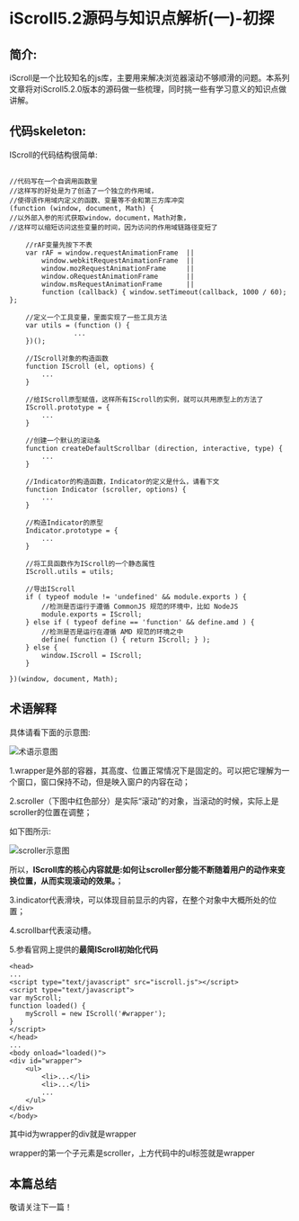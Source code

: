 # iScroll5.2源码与知识点解析(一)-初探

## 简介:

iScroll是一个比较知名的js库，主要用来解决浏览器滚动不够顺滑的问题。本系列文章将对iScroll5.2.0版本的源码做一些梳理，同时挑一些有学习意义的知识点做讲解。

## 代码skeleton:

IScroll的代码结构很简单:

```

//代码写在一个自调用函数里
//这样写的好处是为了创造了一个独立的作用域，
//使得该作用域内定义的函数、变量等不会和第三方库冲突
(function (window, document, Math) {
//以外部入参的形式获取window，document，Math对象，
//这样可以缩短访问这些变量的时间，因为访问的作用域链路径变短了
	
	//rAF变量先按下不表
	var rAF = window.requestAnimationFrame	||
		window.webkitRequestAnimationFrame	||
		window.mozRequestAnimationFrame		||
		window.oRequestAnimationFrame		||
		window.msRequestAnimationFrame		||
		function (callback) { window.setTimeout(callback, 1000 / 60); };

	//定义一个工具变量，里面实现了一些工具方法
	var utils = (function () {
				...
	})();

	//IScroll对象的构造函数
	function IScroll (el, options) {
		...
	}
	
	//给IScroll原型赋值，这样所有IScroll的实例，就可以共用原型上的方法了
	IScroll.prototype = {
		...
	}
	
	//创建一个默认的滚动条
	function createDefaultScrollbar (direction, interactive, type) {
		...
	}

	//Indicator的构造函数，Indicator的定义是什么，请看下文
	function Indicator (scroller, options) {
		...
	}

	//构造Indicator的原型
	Indicator.prototype = {
		...
	}
	
	//将工具函数作为IScroll的一个静态属性
	IScroll.utils = utils;
	
	//导出IScroll
	if ( typeof module != 'undefined' && module.exports ) {
		//检测是否运行于遵循 CommonJS 规范的环境中，比如 NodeJS
		module.exports = IScroll;
	} else if ( typeof define == 'function' && define.amd ) {
		//检测是否是运行在遵循 AMD 规范的环境之中
	    define( function () { return IScroll; } );
	} else {
		window.IScroll = IScroll;
	}

})(window, document, Math);
```

## 术语解释

具体请看下面的示意图:

![术语示意图](https://github.com/yaojijiayou/blog/blob/master/img/glossary.png)

1.wrapper是外部的容器，其高度、位置正常情况下是固定的。可以把它理解为一个窗口，窗口保持不动，但是映入窗户的内容在动；

2.scroller（下图中红色部分）是实际“滚动”的对象，当滚动的时候，实际上是scroller的位置在调整；

如下图所示:

![scroller示意图](https://github.com/yaojijiayou/blog/blob/master/img/scroller.png)

所以，**IScroll库的核心内容就是:如何让scroller部分能不断随着用户的动作来变换位置，从而实现滚动的效果。**；

3.indicator代表滑块，可以体现目前显示的内容，在整个对象中大概所处的位置；

4.scrollbar代表滚动槽。

5.参看官网上提供的**最简IScroll初始化代码**

```
<head>
...
<script type="text/javascript" src="iscroll.js"></script>
<script type="text/javascript">
var myScroll;
function loaded() {
    myScroll = new IScroll('#wrapper');
}
</script>
</head>
...
<body onload="loaded()">
<div id="wrapper">
    <ul>
        <li>...</li>
        <li>...</li>
        ...
    </ul>
</div>
</body>

```

其中id为wrapper的div就是wrapper

wrapper的第一个子元素是scroller，上方代码中的ul标签就是wrapper

## 本篇总结

敬请关注下一篇！





